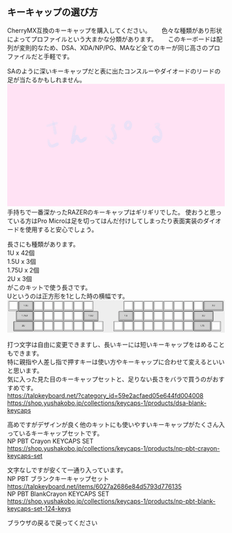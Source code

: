 ## キーキャップの選び方
CherryMX互換のキーキャップを購入してください。　　
色々な種類があり形状によってプロファイルという大まかな分類があります。　　
このキーボードは配列が変則的なため、DSA、XDA/NP/PG、MAなど全てのキーが同じ高さのプロファイルだと手軽です。　

SAのように深いキーキャップだと表に出たコンスルーやダイオードのリードの足が当たるかもしれません。
![](img/sample.jpg)  
手持ちで一番深かったRAZERのキーキャップはギリギリでした。
使おうと思っている方はPro Microは足を切ってはんだ付けしてしまったり表面実装のダイオードを使用すると安心でしょう。

長さにも種類があります。  
1U x 42個  
1.5U x 3個  
1.75U x 2個  
2U x 3個  
がこのキットで使う長さです。  
Uというのは正方形を1とした時の横幅です。  
![](img/keycapu.png)

打つ文字は自由に変更できますし、長いキーには短いキーキャップをはめることもできます。  
特に親指や人差し指で押すキーは使い方やキーキャップに合わせて変えるといいと思います。  
気に入った見た目のキーキャップセットと、足りない長さをバラで買うのがおすすめです。  
https://talpkeyboard.net/?category_id=59e2acfaed05e644fd004008  
https://shop.yushakobo.jp/collections/keycaps-1/products/dsa-blank-keycaps  

高めですがデザインが良く他のキットにも使いやすいキーキャップがたくさん入っているキーキャップセットです。  
NP PBT Crayon KEYCAPS SET https://shop.yushakobo.jp/collections/keycaps-1/products/np-pbt-crayon-keycaps-set  

文字なしですが安くて一通り入っています。  
NP PBT ブランクキーキャップセット https://talpkeyboard.net/items/6027a2686e84d5793d776135  
NP PBT BlankCrayon KEYCAPS SET https://shop.yushakobo.jp/collections/keycaps-1/products/np-pbt-blank-keycaps-set-124-keys  

ブラウザの戻るで戻ってください
